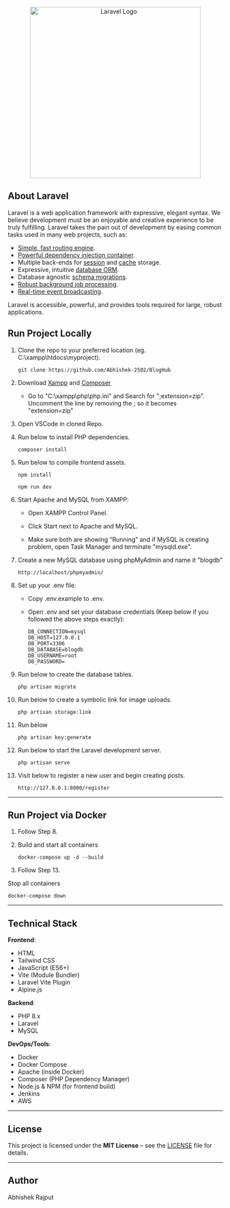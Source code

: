 <p align="center"><a href="https://laravel.com" target="_blank"><img src="https://raw.githubusercontent.com/laravel/art/master/logo-lockup/5%20SVG/2%20CMYK/1%20Full%20Color/laravel-logolockup-cmyk-red.svg" width="400" alt="Laravel Logo"></a></p>


## About Laravel

Laravel is a web application framework with expressive, elegant syntax. We believe development must be an enjoyable and creative experience to be truly fulfilling. Laravel takes the pain out of development by easing common tasks used in many web projects, such as:

- [Simple, fast routing engine](https://laravel.com/docs/routing).
- [Powerful dependency injection container](https://laravel.com/docs/container).
- Multiple back-ends for [session](https://laravel.com/docs/session) and [cache](https://laravel.com/docs/cache) storage.
- Expressive, intuitive [database ORM](https://laravel.com/docs/eloquent).
- Database agnostic [schema migrations](https://laravel.com/docs/migrations).
- [Robust background job processing](https://laravel.com/docs/queues).
- [Real-time event broadcasting](https://laravel.com/docs/broadcasting).

Laravel is accessible, powerful, and provides tools required for large, robust applications.

## Run Project Locally

1. Clone the repo to your preferred location (eg. C:\xampp\htdocs\myproject).
    ```
    git clone https://github.com/Abhishek-2502/BlogHub
    ```

2. Download [Xampp](https://www.apachefriends.org/download.html) and [Composer](https://getcomposer.org/download/)

    - Go to "C:\xampp\php\php.ini" and Search for ";extension=zip". Uncomment the line by removing the ; so it becomes "extension=zip"

3. Open VSCode in cloned Repo.

4. Run below to install PHP dependencies.
    ```
    composer install 
    ```

5. Run below to compile frontend assets.
    ```
    npm install  
    ```
    ```
    npm run dev
    ```

6. Start Apache and MySQL from XAMPP:

    - Open XAMPP Control Panel.

    - Click Start next to Apache and MySQL.

    - Make sure both are showing “Running” and if MySQL is creating problem, open Task Manager and terminate "mysqld.exe".

7. Create a new MySQL database using phpMyAdmin and name it "blogdb"
    ```
    http://localhost/phpmyadmin/
    ```

8. Set up your .env file:

    - Copy .env.example to .env.

    - Open .env and set your database credentials (Keep below if you followed the above steps exactly):
        ```
        DB_CONNECTION=mysql
        DB_HOST=127.0.0.1
        DB_PORT=3306
        DB_DATABASE=blogdb
        DB_USERNAME=root
        DB_PASSWORD=
        ```

9. Run below to create the database tables. 
    ```
    php artisan migrate
    ```

10. Run below to create a symbolic link for image uploads.
    ```
    php artisan storage:link
    ```

11. Run below 
    ```
    php artisan key:generate
    ```

12. Run below to start the Laravel development server.
    ```
    php artisan serve
    ```

13. Visit below to register a new user and begin creating posts.
    ```
    http://127.0.0.1:8000/register
    ```
---

## Run Project via Docker

1. Follow Step 8. 

2. Build and start all containers
    ```
    docker-compose up -d --build
    ```

3. Follow Step 13.

Stop all containers
```
docker-compose down
```
---

## Technical Stack

**Frontend**:

* HTML
* Tailwind CSS
* JavaScript (ES6+)
* Vite (Module Bundler)
* Laravel Vite Plugin
* Alpine.js

**Backend**:

* PHP 8.x
* Laravel
* MySQL

**DevOps/Tools**:


* Docker
* Docker Compose
* Apache (inside Docker)
* Composer (PHP Dependency Manager)
* Node.js & NPM (for frontend build)
* Jenkins
* AWS

---

## License
This project is licensed under the **MIT License** – see the [LICENSE](./LICENSE) file for details.

--- 

## Author 
Abhishek Rajput